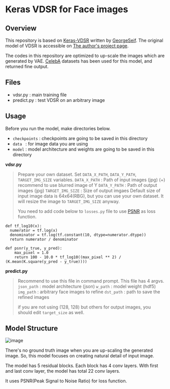 # Keras VDSR for Face images

## Overview

This repository is based on [Keras-VDSR](https://github.com/GeorgeSeif/VDSR-Keras) written by [GeorgeSeif](https://github.com/GeorgeSeif).
The original model of VDSR is accessible on [The author's project page](http://cv.snu.ac.kr/research/VDSR/).

The codes in this repository are optimized to up-scale the images which are generated by VAE.
[CelebA](http://mmlab.ie.cuhk.edu.hk/projects/CelebA.html) datasets has been used for this model, and returned fine output.

## Files
- vdsr.py : main training file
- predict.py : test VDSR on an arbitrary image

## Usage

Before you run the model, make directories below.
* `checkpoints` : checkpoints are going to be saved in this directory
* `data ` : for image data you are using
* `model` : model architecture and weights are going to be saved in this directory

**vdsr.py**
> Prepare your own dataset.
> Set `DATA_X_PATH`, `DATA_Y_PATH`, `TARGET_IMG_SIZE` variables.
> `DATA_X_PATH` : Path of input images (jpg) (+) recommend to use blurred image of Y
> `DATA_Y_PATH` : Path of output images (jpg)
> `TARGET_IMG_SIZE` : Size of output imgaes
> Default size of input image data is 64x64(RBG), but you can use your own dataset. It will resize the image to `TARGET_IMG_SIZE` anyway.
> 
> You need to add code below to `losses.py` file to use [PSNR](https://en.wikipedia.org/wiki/Peak_signal-to-noise_ratio) as loss function.
~~~
def tf_log10(x):
  numerator = tf.log(x)
  denominator = tf.log(tf.constant(10, dtype=numerator.dtype))
  return numerator / denominator
~~~
~~~
def psnr(y_true, y_pred):
    max_pixel = 1.0
    return 100 - 10.0 * tf_log10((max_pixel ** 2) / (K.mean(K.square(y_pred - y_true))))
~~~

**predict.py**
> Recommend to use this file in command prompt. This file has 4 argvs.
> `json_path` : model architecture (json)
> `w_path` : model weight (hdf5)
> `img_path` : arbitrary face images to refine
> `dst_path` : path to save the refined images
>
> if you are not using (128, 128) but others for output images, you should edit `target_size` as well.

## Model Structure

![image](https://user-images.githubusercontent.com/12293076/48262688-db30b680-e466-11e8-8d75-f2d8763af04c.png)

There's no ground truth image when you are up-scaling the generated image.
So, this model focuses on creating natural detail of input image.

The model has 5 residual blocks. Each block has 4 conv layers. 
With first and last conv layer, the model has total 22 conv layers.

It uses PSNR(Peak Signal to Noise Ratio) for loss function.
